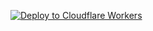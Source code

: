 [![Deploy to Cloudflare Workers](https://deploy.workers.cloudflare.com/button)](https://deploy.workers.cloudflare.com/?url=https://github.com/kcepu877/aio)
